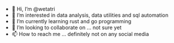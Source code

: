 - 👋 Hi, I’m @wetatri
- 👀 I’m interested in data analysis, data utilities and sql automation
- 🌱 I’m currently learning rust and go programming
- 💞️ I’m looking to collaborate on ... not sure yet
- 📫 How to reach me ... definitely not on any social media

<!---
wetatri/wetatri is a ✨ special ✨ repository because its `README.md` (this file) appears on your GitHub profile.
You can click the Preview link to take a look at your changes.
--->
